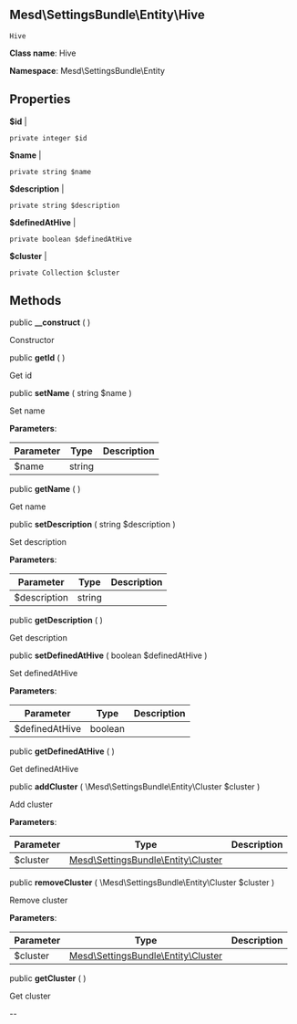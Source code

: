 Mesd\SettingsBundle\Entity\Hive
---------------

    Hive

    


**Class name**: Hive

**Namespace**: Mesd\SettingsBundle\Entity









Properties
----------


**$id**  |  



    private integer $id






**$name**  |  



    private string $name






**$description**  |  



    private string $description






**$definedAtHive**  |  



    private boolean $definedAtHive






**$cluster**  |  



    private Collection $cluster






Methods
-------


public **__construct** (  )


Constructor









public **getId** (  )


Get id









public **setName** ( string $name )


Set name








**Parameters**:

| Parameter | Type | Description |
|-----------|------|-------------|
| $name | string |  |


public **getName** (  )


Get name









public **setDescription** ( string $description )


Set description








**Parameters**:

| Parameter | Type | Description |
|-----------|------|-------------|
| $description | string |  |


public **getDescription** (  )


Get description









public **setDefinedAtHive** ( boolean $definedAtHive )


Set definedAtHive








**Parameters**:

| Parameter | Type | Description |
|-----------|------|-------------|
| $definedAtHive | boolean |  |


public **getDefinedAtHive** (  )


Get definedAtHive









public **addCluster** ( \Mesd\SettingsBundle\Entity\Cluster $cluster )


Add cluster








**Parameters**:

| Parameter | Type | Description |
|-----------|------|-------------|
| $cluster | [Mesd\SettingsBundle\Entity\Cluster](Mesd-SettingsBundle-Entity-Cluster.md) |  |


public **removeCluster** ( \Mesd\SettingsBundle\Entity\Cluster $cluster )


Remove cluster








**Parameters**:

| Parameter | Type | Description |
|-----------|------|-------------|
| $cluster | [Mesd\SettingsBundle\Entity\Cluster](Mesd-SettingsBundle-Entity-Cluster.md) |  |


public **getCluster** (  )


Get cluster









--